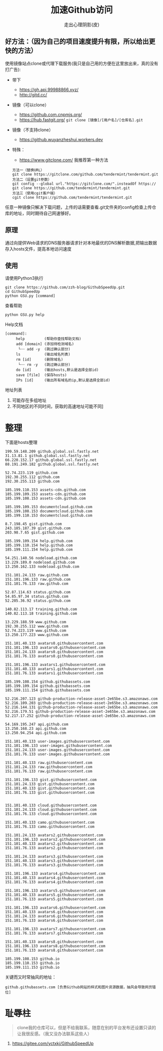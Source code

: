 <div align=center><h1>加速Github访问</h1></div>
<div align=center><p style='font-size:15px'>走出心理阴影(皮)</p></div>


## 好方法：（因为自己的项目速度提升有限，所以给出更快的方法）
使用镜像站点clone或代理下载服务(我只是自己用的方便在这里放出来，真的没有打广告):
+ 带下
     + https://gh.api.99988866.xyz/
     + http://gitd.cc/
+ 镜像（可以clone）
     + https://github.com.cnpmjs.org/
     + https://hub.fastgit.org/
     ```git clone [镜像]/[用户名]/[仓库名].git```
+ 镜像（不支持clone）
     + https://github.wuyanzheshui.workers.dev

+ 特殊：
     + https://www.gitclone.com/
     我推荐第一种方法
     ```
     方法一（替换URL）
     git clone https://gitclone.com/github.com/tendermint/tendermint.git
     方法二（设置git参数）
     git config --global url."https://gitclone.com/".insteadOf https://
     git clone https://github.com/tendermint/tendermint.git
     方法三（使用cgit客户端）
     cgit clone https://github.com/tendermint/tendermint.git
     ```
任意一种镜像只解决下载问题，上传的话需要查看.git文件夹的config检查上传仓库的地址，同时期待自己网速够好。


## 原理

通过向提供Web请求的DNS服务器请求针对本地最优的DNS解析数据,把输出数据存入hosts文件，提高本地访问速度

## 使用

请使用Python3执行

```
git clone https://github.com/zzh-blog/GithubSpeedUp.git
cd GithubSpeedUp
python GSU.py [command]
```
查看帮助
```
python GSU.py help
```

Help文档
```
[command]:
     help         (帮助你查找帮助文档)
     add [domain] (添加待检测域名)
      └┈┈ add -y  (跳过确认部分)
     ls           (输出域名列表)
     rm [id]      (删除域名)
      └┈┈ rm -y   (跳过确认部分)
     do [id]      (输出hosts,默认是选择全部id)
     save [file]  (保存hosts)
     IPs [id]     (输出所有域名的ip,默认是选择全部id)
```

地址列表
1. 可能存在多组地址
2. 不同地区的不同时间，获取的高速地址可能不同]





# 整理

下面是hosts整理
```
199.59.148.209 github.global.ssl.fastly.net  
31.13.81.1 github.global.ssl.fastly.net  
66.220.152.17 github.global.ssl.fastly.net  
88.191.249.182 github.global.ssl.fastly.net  
```

```
52.74.223.119 github.com
192.30.255.112 github.com
192.30.255.113 github.com
```

```
185.199.110.153 assets-cdn.github.com
185.199.109.153 assets-cdn.github.com
185.199.108.153 assets-cdn.github.com
```

```
185.199.109.153 documentcloud.github.com
185.199.108.153 documentcloud.github.com
185.199.110.153 documentcloud.github.com
```

```
8.7.198.45 gist.github.com
243.185.187.39 gist.github.com
203.98.7.65 gist.github.com
```

```
185.199.109.154 help.github.com
185.199.110.154 help.github.com
185.199.111.154 help.github.com
```

```
54.251.140.56 nodeload.github.com
13.229.189.0 nodeload.github.com
13.250.162.133 nodeload.github.com
```

```
151.101.24.133 raw.github.com
151.101.196.133 raw.github.com
151.101.76.133 raw.github.com
```

```
52.87.114.63 status.github.com
54.85.97.34 status.github.com
52.205.36.92 status.github.com
```

```
140.82.113.17 training.github.com
140.82.113.18 training.github.com
```

```
13.229.188.59 www.github.com
192.30.255.112 www.github.com
52.74.223.119 www.github.com
13.250.177.223 www.github.com
```

```
151.101.40.133 avatars0.githubusercontent.com
151.101.196.133 avatars0.githubusercontent.com
151.101.24.133 avatars0.githubusercontent.com
151.101.76.133 avatars0.githubusercontent.com
```

```
151.101.196.133 avatars1.githubusercontent.com
151.101.40.133 avatars1.githubusercontent.com
151.101.76.133 avatars1.githubusercontent.com
```

```
185.199.108.154 github.githubassets.com
185.199.109.154 github.githubassets.com
185.199.111.154 github.githubassets.com
```

```
52.216.207.123 github-production-release-asset-2e65be.s3.amazonaws.com
52.216.109.203 github-production-release-asset-2e65be.s3.amazonaws.com
52.216.144.131 github-production-release-asset-2e65be.s3.amazonaws.com
52.216.179.51 github-production-release-asset-2e65be.s3.amazonaws.com
52.217.17.252 github-production-release-asset-2e65be.s3.amazonaws.com
```

```
54.169.195.247 api.github.com
13.250.168.23 api.github.com
13.250.94.254 api.github.com
```

```
151.101.40.133 user-images.githubusercontent.com
151.101.196.133 user-images.githubusercontent.com
151.101.24.133 user-images.githubusercontent.com
151.101.76.133 user-images.githubusercontent.com
```

```
151.101.40.133 raw.githubusercontent.com
151.101.24.133 raw.githubusercontent.com
151.101.76.133 raw.githubusercontent.com
```

```
151.101.196.133 gist.githubusercontent.com
151.101.24.133 gist.githubusercontent.com
151.101.40.133 gist.githubusercontent.com
151.101.76.133 gist.githubusercontent.com
```

```

151.101.40.133 cloud.githubusercontent.com
151.101.24.133 cloud.githubusercontent.com
151.101.76.133 cloud.githubusercontent.com
```

```
151.101.40.133 camo.githubusercontent.com
151.101.76.133 camo.githubusercontent.com
```

```
151.101.24.133 avatars2.githubusercontent.com
151.101.196.133 avatars2.githubusercontent.com
151.101.40.133 avatars2.githubusercontent.com
151.101.76.133 avatars2.githubusercontent.com
```

```
151.101.24.133 avatars3.githubusercontent.com
151.101.40.133 avatars3.githubusercontent.com
151.101.76.133 avatars3.githubusercontent.com
```

```
151.101.196.133 avatars4.githubusercontent.com
151.101.40.133 avatars4.githubusercontent.com
151.101.76.133 avatars4.githubusercontent.com
```

```
151.101.196.133 avatars5.githubusercontent.com
151.101.40.133 avatars5.githubusercontent.com
151.101.76.133 avatars5.githubusercontent.com
```

```
151.101.196.133 avatars6.githubusercontent.com
151.101.40.133 avatars6.githubusercontent.com
151.101.24.133 avatars6.githubusercontent.com
151.101.76.133 avatars6.githubusercontent.com
```

```
151.101.196.133 avatars7.githubusercontent.com
151.101.76.133 avatars7.githubusercontent.com
```

```
151.101.40.133 avatars8.githubusercontent.com
151.101.196.133 avatars8.githubusercontent.com
151.101.76.133 avatars8.githubusercontent.com
```

```
185.199.108.153 github.io
185.199.110.153 github.io
185.199.111.153 github.io
```


关键而又时常抽风的地址：
```
github.githubassets.com [负责Github网站的样式和图片资源数据，抽风会导致网页错位]
```

# 耻辱柱

> clone我的仓库可以，但是不给我联系，随意在别的平台发布还设置只读的让我很反感。（我又没办法联系这些人）

1. https://gitee.com/yctxkj/GithubSpeedUp
